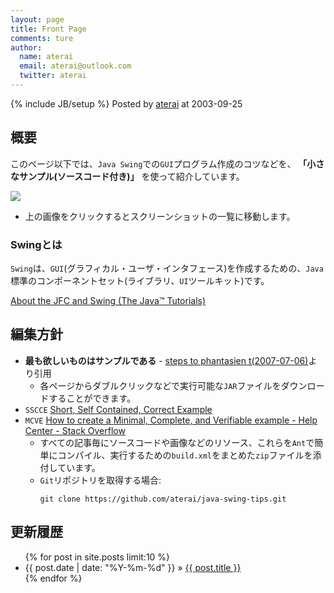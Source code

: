 ```yaml
---
layout: page
title: Front Page
comments: ture
author:
  name: aterai
  email: aterai@outlook.com
  twitter: aterai
---
```

{% include JB/setup %}
Posted by [aterai](http://ateraimemo.com/:Users/aterai.html) at 2003-09-25

## 概要
このページ以下では、`Java Swing`での`GUI`プログラム作成のコツなどを、 **「小さなサンプル(ソースコード付き)」** を使って紹介しています。

<a href="https://picasaweb.google.com/at.terai/JavaSwingTips02"><img src="http://lh3.ggpht.com/_9Z4BYR88imo/TQslJy3MxYI/AAAAAAAAAts/xrxOCvbp-0A/s800/screenshots.png" /></a>

- 上の画像をクリックするとスクリーンショットの一覧に移動します。

### Swingとは
`Swing`は、`GUI`(グラフィカル・ユーザ・インタフェース)を作成するための、`Java`標準のコンポーネントセット(ライブラリ、`UI`ツールキット)です。

[About the JFC and Swing (The Java™ Tutorials)](http://docs.oracle.com/javase/tutorial/uiswing/start/about.html)

## 編集方針
- **最も欲しいものはサンプルである** - [steps to phantasien t(2007-07-06)](http://steps.dodgson.org/bn/2007/07/06/#p02)より引用
    - 各ページからダブルクリックなどで実行可能な`JAR`ファイルをダウンロードすることができます。
- `SSCCE` [Short, Self Contained, Correct Example](http://sscce.org/)
- `MCVE` [How to create a Minimal, Complete, and Verifiable example - Help Center - Stack Overflow](http://stackoverflow.com/help/mcve)
    - すべての記事毎にソースコードや画像などのリソース、これらを`Ant`で簡単にコンパイル、実行するための`build.xml`をまとめた`zip`ファイルを添付しています。
    - `Git`リポジトリを取得する場合:  
        <pre><code>git clone https://github.com/aterai/java-swing-tips.git</code></pre>

## 更新履歴

<ul class="posts">
  {% for post in site.posts limit:10 %}
    <li><span>{{ post.date | date: "%Y-%m-%d" }}</span> &raquo; <a href="{{ BASE_PATH }}{{ post.url }}">{{ post.title }}</a></li>
  {% endfor %}
</ul>
